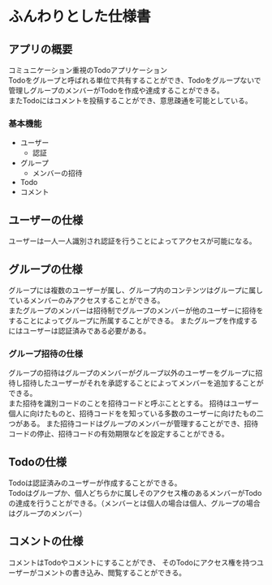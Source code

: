 # ふんわりとした仕様書

## アプリの概要
コミュニケーション重視のTodoアプリケーション  
Todoをグループと呼ばれる単位で共有することができ、Todoをグループないで管理しグループのメンバーがTodoを作成や達成することができる。  
またTodoにはコメントを投稿することができ、意思疎通を可能としている。
### 基本機能
- ユーザー
    - 認証
- グループ
    - メンバーの招待
- Todo
- コメント

## ユーザーの仕様
ユーザーは一人一人識別され認証を行うことによってアクセスが可能になる。

## グループの仕様
グループには複数のユーザーが属し、グループ内のコンテンツはグループに属しているメンバーのみアクセスすることができる。  
またグループのメンバーは招待制でグループのメンバーが他のユーザーに招待をすることによってグループに所属することができる。
またグループを作成するにはユーザーは認証済みである必要がある。
### グループ招待の仕様
グループの招待はグループのメンバーがグループ以外のユーザーをグループに招待し招待したユーザーがそれを承認することによってメンバーを追加することができる。  
また招待を識別コードのことを招待コードと呼ぶこととする。
招待はユーザー個人に向けたものと、招待コードをを知っている多数のユーザーに向けたもの二つがある。
また招待コードはグループのメンバーが管理することができ、招待コードの停止、招待コードの有効期限などを設定することができる。

## Todoの仕様
Todoは認証済みのユーザーが作成することができる。  
Todoはグループか、個人どちらかに属しそのアクセス権のあるメンバーがTodoの達成を行うことができる。（メンバーとは個人の場合は個人、グループの場合はグループのメンバー）  

## コメントの仕様
コメントはTodoやコメントにすることができ、
そのTodoにアクセス権を持つユーザーがコメントの書き込み、閲覧することができる。
